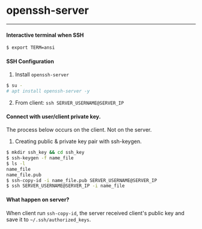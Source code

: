 # openssh-server
---

#### Interactive terminal when SSH
```bash
$ export TERM=ansi
```

#### SSH Configuration

1. Install `openssh-server`
```bash
$ su -
# apt install openssh-server -y
```

2. From client: `ssh SERVER_USERNAME@SERVER_IP`

#### Connect with user/client private key.
The process below occurs on the client. Not on the server.
1. Creating public & private key pair with ssh-keygen.
```bash
$ mkdir ssh_key && cd ssh_key
$ ssh-keygen -f name_file
$ ls -l
name_file
name_file.pub
$ ssh-copy-id -i name_file.pub SERVER_USERNAME@SERVER_IP
$ ssh SERVER_USERNAME@SERVER_IP -i name_file
```

#### What happen on server?
When client run `ssh-copy-id`, the server received client's public key and save it to `~/.ssh/authorized_keys`.